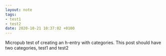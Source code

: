 ```yaml
---
layout: note
tags:
- test1
- test2
date: 2020-10-21 10:37:02 +0100
---
```


Micropub test of creating an h-entry with categories. This post should have two categories, test1 and test2
